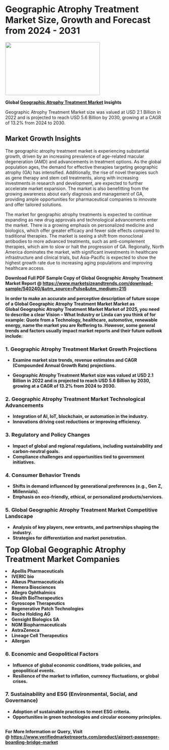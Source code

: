<H1>Geographic Atrophy Treatment Market Size, Growth and Forecast from 2024 - 2031</H1><img class="aligncenter size-medium wp-image-584254" src="https://thirdeyenews.in/wp-content/uploads/2024/09/Global-Market-Research-300x168.jpeg" alt="" width="300" height="168" /><p><strong>Global&nbsp;<a href="https://www.marketsizeandtrends.com/download-sample/540240/&amp;utm_source=Pulse&amp;utm_medium=215">Geographic Atrophy Treatment Market</a> Insights</strong></p><p>Geographic Atrophy Treatment Market size was valued at USD 2.1 Billion in 2022 and is projected to reach USD 5.6 Billion by 2030, growing at a CAGR of 13.2% from 2024 to 2030.</p><p><h2>Market Growth Insights</h2> <p>The geographic atrophy treatment market is experiencing substantial growth, driven by an increasing prevalence of age-related macular degeneration (AMD) and advancements in treatment options. As the global population ages, the demand for effective therapies targeting geographic atrophy (GA) has intensified. Additionally, the rise of novel therapies such as gene therapy and stem cell treatments, along with increasing investments in research and development, are expected to further accelerate market expansion. The market is also benefitting from the growing awareness about early diagnosis and management of GA, providing ample opportunities for pharmaceutical companies to innovate and offer tailored solutions.</p> <p><strong></strong></p> <p>The market for geographic atrophy treatments is expected to continue expanding as new drug approvals and technological advancements enter the market. There is a growing emphasis on personalized medicine and biologics, which offer greater efficacy and fewer side effects compared to traditional therapies. The market is seeing a shift from monoclonal antibodies to more advanced treatments, such as anti-complement therapies, which aim to slow or halt the progression of GA. Regionally, North America dominates the market, with significant investments in healthcare infrastructure and clinical trials, but Asia-Pacific is expected to show the highest growth rate due to increasing aging populations and improving healthcare access.</p> <p><strong></p><p><span class=""><strong>Download Full PDF Sample Copy of Global Geographic Atrophy Treatment Market Report</strong> @ <a href="https://www.marketsizeandtrends.com/download-sample/540240/&amp;utm_source=Pulse&amp;utm_medium=215" target="_blank">https://www.marketsizeandtrends.com/download-sample/540240/&amp;utm_source=Pulse&amp;utm_medium=215</a></span></p><p>In order to make an accurate and perceptive description of future scope of a Global&nbsp;Geographic Atrophy Treatment Market Market as Global&nbsp;Geographic Atrophy Treatment Market Market of 2025, you need to describe a clear Vision &ndash; What Industry or Linda can you think of for example: Quote from a Technology, healthcare, automotive, renewable energy, name the market you are Reffering to. However, some general trends and factors usually impact market reports and their future outlook include:</p><h3>1.&nbsp;<strong>Geographic Atrophy Treatment Market Growth Projections</strong></h3><ul><li>Examine market size trends, revenue estimates and CAGR (Compounded Annual Growth Rate) projections.</li><li><p>Geographic Atrophy Treatment Market size was valued at USD 2.1 Billion in 2022 and is projected to reach USD 5.6 Billion by 2030, growing at a CAGR of 13.2% from 2024 to 2030.</p></li></ul><h3>2.&nbsp;<strong>Geographic Atrophy Treatment Market Technological Advancements</strong></h3><ul><li>Integration of AI, IoT, blockchain, or automation in the industry.</li><li>Innovations driving cost reductions or improving efficiency.</li></ul><h3>3.&nbsp;<strong>Regulatory and Policy Changes</strong></h3><ul><li>Impact of global and regional regulations, including sustainability and carbon-neutral goals.</li><li>Compliance challenges and opportunities tied to government initiatives.</li></ul><h3>4.&nbsp;<strong>Consumer Behavior Trends</strong></h3><ul><li>Shifts in demand influenced by generational preferences (e.g., Gen Z, Millennials).</li><li>Emphasis on eco-friendly, ethical, or personalized products/services.</li></ul><h3>5.&nbsp;<strong>Global Geographic Atrophy Treatment Market Competitive Landscape</strong></h3><ul><li>Analysis of key players, new entrants, and partnerships shaping the industry.</li><li>Strategies for differentiation and market penetration.</li></ul><p data-pm-slice="1 1 []"><span style="color: inherit; font-family: inherit; font-size: 25px;">Top Global Geographic Atrophy Treatment Market Companies</span></p><div class="" data-test-id=""><p><li>Apellis Pharmaceuticals</li><li> IVERIC bio</li><li> Alkeus Pharmaceuticals</li><li> Hemera Biosciences</li><li> Allegro Ophthalmics</li><li> Stealth BioTherapeutics</li><li> Gyroscope Therapeutics</li><li> Regenerative Patch Technologies</li><li> Roche Holding AG</li><li> Gensight Biologics SA</li><li> NGM Biopharmaceuticals</li><li> AstraZeneca</li><li> Lineage Cell Therapeutics</li><li> Allergan</li></p></div><h3>6.&nbsp;<strong>Economic and Geopolitical Factors</strong></h3><ul><li>Influence of global economic conditions, trade policies, and geopolitical events.</li><li>Resilience of the market to inflation, currency fluctuations, or global crises.</li></ul><h3>7.&nbsp;<strong>Sustainability and ESG (Environmental, Social, and Governance)</strong></h3><ul><li>Adoption of sustainable practices to meet ESG criteria.</li><li>Opportunities in green technologies and circular economy principles.</li></ul><h2><strong style="font-size: 14px;">For More Information or Query, Visit @&nbsp;</strong><a style="background-color: #ffffff; font-size: 14px;" href="https://www.marketsizeandtrends.com/report/geographic-atrophy-treatment-market/" target="_blank">https://www.verifiedmarketreports.com/product/airport-passenger-boarding-bridge-market</a></h2>
